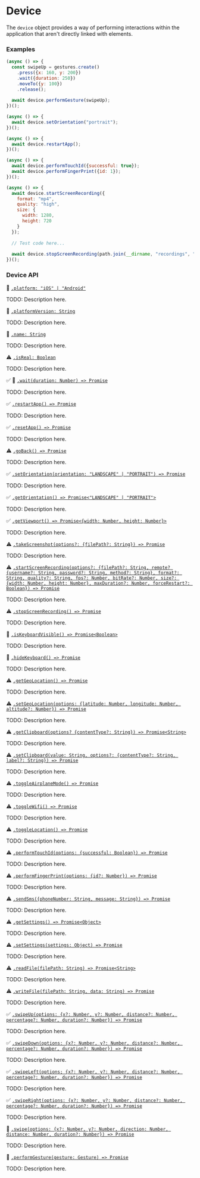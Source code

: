 # Device

The `device` object provides a way of performing interactions within the application that aren't directly linked with elements.

### Examples

```javascript
(async () => {
  const swipeUp = gestures.create()
    .press({x: 160, y: 200})
    .wait({duration: 250})
    .moveTo({y: 100})
    .release();
  
  await device.performGesture(swipeUp);
})();
```

```javascript
(async () => {
  await device.setOrientation("portrait");
})();
```

```javascript
(async () => {
  await device.restartApp();
})();
```

```javascript
(async () => {
  await device.performTouchId({successful: true});
  await device.performFingerPrint({id: 1});
})();
```

```javascript
(async () => {
  await device.startScreenRecording({
    format: "mp4",
    quality: "high",
    size: {
      width: 1280,
      height: 720
    }
  });
  
  // Test code here...
  
  await device.stopScreenRecording(path.join(__dirname, "recordings", "test-case-1.mp4")); 
})();
```

### Device API

:hammer: [```.platform: "iOS" | "Android"```](./device/platform.md)

TODO: Description here.

:hammer: [```.platformVersion: String```](./device/platformVersion.md)

TODO: Description here.

:hammer: [```.name: String```](./device/name.md)

TODO: Description here.

:warning: [```.isReal: Boolean```](./device/isReal.md)

TODO: Description here.

:white_check_mark: :hammer: [```.wait(duration: Number) => Promise```](./device/wait.md)

TODO: Description here.

:white_check_mark: [```.restartApp() => Promise```](./device/restartApp.md)

TODO: Description here.

:white_check_mark: [```.resetApp() => Promise```](./device/resetApp.md)

TODO: Description here.

:warning: [```.goBack() => Promise```](./device/goBack.md)

TODO: Description here.

:white_check_mark: [```.setOrientation(orientation: "LANDSCAPE" | "PORTRAIT") => Promise```](./device/setOrientation.md)

TODO: Description here.

:white_check_mark: [```.getOrientation() => Promise<"LANDSCAPE" | "PORTRAIT">```](./device/getOrientation.md)

TODO: Description here.

:white_check_mark: [```.getViewport() => Promise<{width: Number, height: Number}>```](./device/getViewport.md)

TODO: Description here.

:warning: [```.takeScreenshot(options?: {filePath?: String}) => Promise```](./device/takeScreenshot.md)

TODO: Description here.

:warning: [```.startScreenRecording(options?: {filePath?: String, remote? {username?: String, password?: String, method?: String}, format?: String, quality?: String, fps?: Number, bitRate?: Number, size?: {width: Number, height: Number}, maxDuration?: Number, forceRestart?: Boolean}) => Promise```](./device/startScreenRecording.md)

TODO: Description here.

:warning: [```.stopScreenRecording() => Promise```](./device/stopScreenRecording.md)

TODO: Description here.

:hammer: [```.isKeyboardVisible() => Promise<Boolean>```](./device/isKeyboardVisible.md)

TODO: Description here.

:hammer: [```.hideKeyboard() => Promise```](./device/hideKeyboard.md)

TODO: Description here.

:warning: [```.getGeoLocation() => Promise```](./device/getGeoLocation.md)

TODO: Description here.

:warning: [```.setGeoLocation(options: {latitude: Number, longitude: Number, altitude?: Number}) => Promise```](./device/setGeoLocation.md)

TODO: Description here.

:warning: [```.getClipboard(options? {contentType?: String}) => Promise<String>```](./device/getClipboard.md)

TODO: Description here.

:warning: [```.setClipboard(value: String, options?: {contentType?: String, label?: String}) => Promise```](./device/setClipboard.md)

TODO: Description here.

:warning: [```.toggleAirplaneMode() => Promise```](./device/toggleAirplaneMode.md)

TODO: Description here.

:warning: [```.toggleWifi() => Promise```](./device/toggleWifi.md)

TODO: Description here.

:warning: [```.toggleLocation() => Promise```](./device/toggleLocation.md)

TODO: Description here.

:warning: [```.performTouchId(options: {successful: Boolean}) => Promise```](./device/performTouchId.md)

TODO: Description here.

:warning: [```.performFingerPrint(options: {id?: Number}) => Promise```](./device/performFingerPrint.md)

TODO: Description here.

:warning: [```.sendSms({phoneNumber: String, message: String}) => Promise```](./device/sendSms.md)

TODO: Description here.

:warning: [```.getSettings() => Promise<Object>```](./device/getSettings.md)

TODO: Description here.

:warning: [```.setSettings(settings: Object) => Promise```](./device/setSettings.md)

TODO: Description here.

:warning: [```.readFile(filePath: String) => Promise<String>```](./device/readFile.md)

TODO: Description here.

:warning: [```.writeFile(filePath: String, data: String) => Promise```](./device/writeFile.md)

TODO: Description here.

:white_check_mark: [```.swipeUp(options: {x?: Number, y?: Number, distance?: Number, percentage?: Number, duration?: Number}) => Promise```](./device/swipeUp.md)

TODO: Description here.

:white_check_mark: [```.swipeDown(options: {x?: Number, y?: Number, distance?: Number, percentage?: Number, duration?: Number}) => Promise```](./device/swipeDown.md)

TODO: Description here.

:white_check_mark: [```.swipeLeft(options; {x?: Number, y?: Number, distance?: Number, percentage?: Number, duration?: Number}) => Promise```](./device/swipeLeft.md)

TODO: Description here.

:white_check_mark: [```.swipeRight(options: {x?: Number, y?: Number, distance?: Number, percentage?: Number, duration?: Number}) => Promise```](./device/swipeRight.md)

TODO: Description here.

:hammer: [```.swipe(options: {x?: Number, y?: Number, direction: Number, distance: Number, duration?: Number}) => Promise```](./device/swipe.md)

TODO: Description here.

:hammer: [```.performGesture(gesture: Gesture) => Promise```](./device/performGesture.md)

TODO: Description here.
